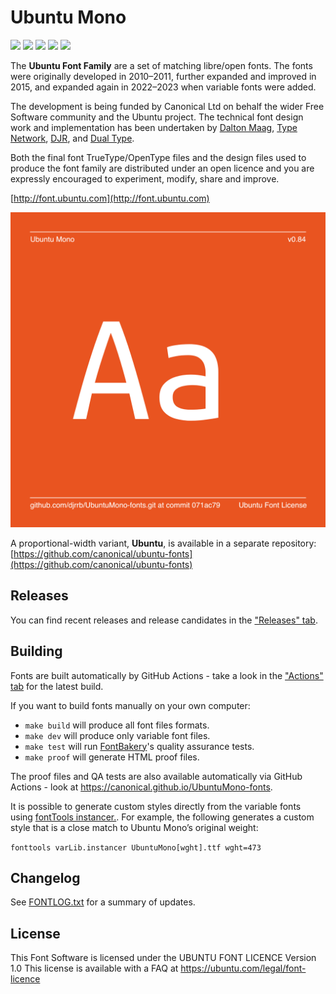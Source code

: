 # Ubuntu Mono

[![][Fontbakery]](https://canonical.github.io/UbuntuMono-fonts/fontbakery/fontbakery-report.html)
[![][Universal]](https://canonical.github.io/UbuntuMono-fonts/fontbakery/fontbakery-report.html)
[![][GF Profile]](https://canonical.github.io/UbuntuMono-fonts/fontbakery/fontbakery-report.html)
[![][Outline Correctness]](https://canonical.github.io/UbuntuMono-fonts/fontbakery/fontbakery-report.html)
[![][Shaping]](https://canonical.github.io/UbuntuMono-fonts/fontbakery/fontbakery-report.html)

[Fontbakery]: https://img.shields.io/endpoint?url=https%3A%2F%2Fraw.githubusercontent.com%2Fcanonical%2FUbuntuMono-fonts%2Fgh-pages%2Fbadges%2Foverall.json
[GF Profile]: https://img.shields.io/endpoint?url=https%3A%2F%2Fraw.githubusercontent.com%2Fcanonical%2FUbuntuMono-fonts%2Fgh-pages%2Fbadges%2FGoogleFonts.json
[Outline Correctness]: https://img.shields.io/endpoint?url=https%3A%2F%2Fraw.githubusercontent.com%2Fcanonical%2FUbuntuMono-fonts%2Fgh-pages%2Fbadges%2FOutlineCorrectnessChecks.json
[Shaping]: https://img.shields.io/endpoint?url=https%3A%2F%2Fraw.githubusercontent.com%2Fcanonical%2FUbuntuMono-fonts%2Fgh-pages%2Fbadges%2FShapingChecks.json
[Universal]: https://img.shields.io/endpoint?url=https%3A%2F%2Fraw.githubusercontent.com%2Fcanonical%2FUbuntuMono-fonts%2Fgh-pages%2Fbadges%2FUniversal.json

The **Ubuntu Font Family** are a set of matching libre/open fonts. The fonts were originally developed in 2010–2011, further expanded and improved in 2015, and expanded again in 2022–2023 when variable fonts were added. 

The development is being funded by Canonical Ltd on behalf the wider Free Software community and the Ubuntu project. The technical font design work and implementation has been undertaken by [Dalton Maag](http://daltonmaag.com), [Type Network](http://typenetwork.com), [DJR](http://djr.com), and [Dual Type](http://dualtype.design).

Both the final font TrueType/OpenType files and the design files used to produce the font family are distributed under an open licence and you are expressly encouraged to experiment, modify, share and improve.

[http://font.ubuntu.com](http://font.ubuntu.com)

![Sample Image](documentation/image1.png)

A proportional-width variant, **Ubuntu**, is available in a separate repository: [https://github.com/canonical/ubuntu-fonts](https://github.com/canonical/ubuntu-fonts)

## Releases

You can find recent releases and release candidates in the ["Releases" tab](https://github.com/canonical/UbuntuMono-fonts/releases).

## Building

Fonts are built automatically by GitHub Actions - take a look in the ["Actions" tab](https://github.com/canonical/UbuntuMono-fonts/actions) for the latest build.

If you want to build fonts manually on your own computer:

* `make build` will produce all font files formats.
* `make dev` will produce only variable font files.
* `make test` will run [FontBakery](https://github.com/googlefonts/fontbakery)'s quality assurance tests.
* `make proof` will generate HTML proof files.

The proof files and QA tests are also available automatically via GitHub Actions - look at https://canonical.github.io/UbuntuMono-fonts.

It is possible to generate custom styles directly from the variable fonts using [fontTools instancer.](https://fonttools.readthedocs.io/en/latest/varLib/instancer.html). For example, the following generates a custom style that is a close match to Ubuntu Mono’s original weight:

```fonttools varLib.instancer UbuntuMono[wght].ttf wght=473```


## Changelog

See [FONTLOG.txt](FONTLOG.txt) for a summary of updates.


## License

This Font Software is licensed under the UBUNTU FONT LICENCE Version 1.0
This license is available with a FAQ at
https://ubuntu.com/legal/font-licence
